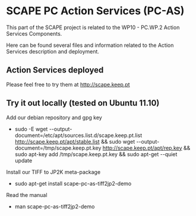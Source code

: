 # SCAPE PC Action Services (PC-AS)

This part of the SCAPE project is related to the WP10 - PC.WP.2 Action Services Components.

Here can be found several files and information related to the Action Services description and deployment.

## Action Services deployed
Please feel free to try them at http://scape.keep.pt

## Try it out locally (tested on Ubuntu 11.10)
Add our debian repository and gpg key

* sudo -E wget --output-document=/etc/apt/sources.list.d/scape.keep.pt.list http://scape.keep.pt/apt/stable.list && sudo wget --output-document=/tmp/scape.keep.pt.key http://scape.keep.pt/apt/rep.key && sudo apt-key add /tmp/scape.keep.pt.key && sudo apt-get --quiet update

Install our TIFF to JP2K meta-package

* sudo apt-get install scape-pc-as-tiff2jp2-demo

Read the manual

* man scape-pc-as-tiff2jp2-demo

